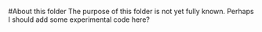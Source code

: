 #About this folder The purpose of this folder is not yet fully known. Perhaps I should add some experimental code here?
